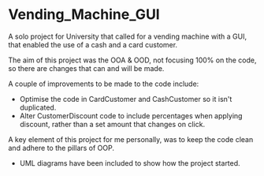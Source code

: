 # Vending_Machine_GUI

A solo project for University that called for a vending machine with a GUI, that enabled the use of a cash and a card customer.

The aim of this project was the OOA & OOD, not focusing 100% on the code, so there are changes that can and will be made.

A couple of improvements to be made to the code include:

* Optimise the code in CardCustomer and CashCustomer so it isn't duplicated.
* Alter CustomerDiscount code to include percentages when applying discount, rather than a set amount that changes on click.

A key element of this project for me personally, was to keep the code clean and adhere to the pillars of OOP.

- UML diagrams have been included to show how the project started.
